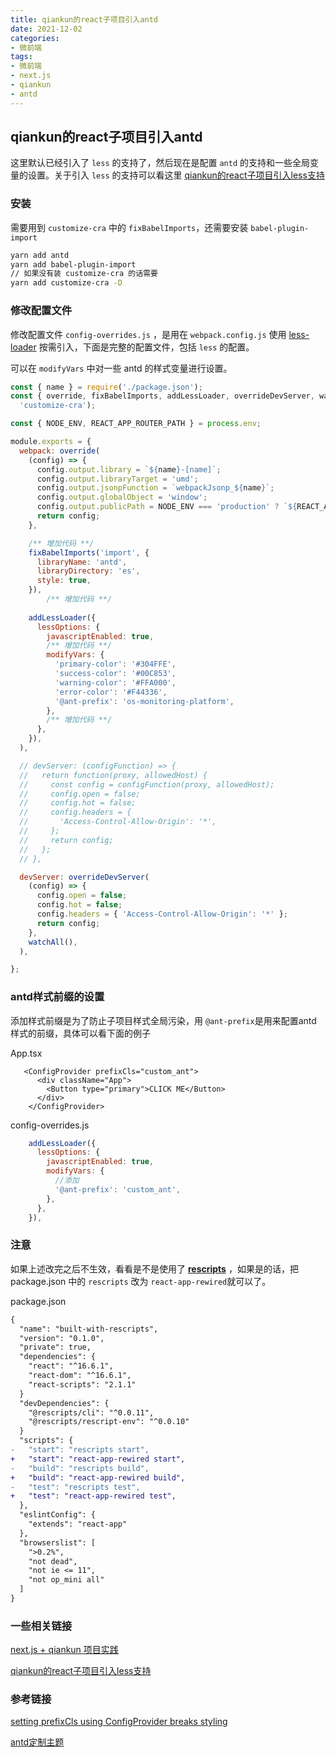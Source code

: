```yaml
---
title: qiankun的react子项目引入antd
date: 2021-12-02
categories:
- 微前端
tags:
- 微前端
- next.js
- qiankun
- antd
---
```




## qiankun的react子项目引入antd

这里默认已经引入了 `less` 的支持了，然后现在是配置 `antd` 的支持和一些全局变量的设置。关于引入 `less` 的支持可以看这里 [qiankun的react子项目引入less支持]()

### 安装

需要用到 `customize-cra` 中的 `fixBabelImports`，还需要安装 `babel-plugin-import`

```bash
yarn add antd 
yarn add babel-plugin-import
// 如果没有装 customize-cra 的话需要
yarn add customize-cra -D
```



### 修改配置文件

修改配置文件 `config-overrides.js` ，是用在 `webpack.config.js` 使用 [less-loader](https://github.com/webpack-contrib/less-loader) 按需引入，下面是完整的配置文件，包括 `less` 的配置。

可以在 `modifyVars` 中对一些 antd 的样式变量进行设置。

```js
const { name } = require('./package.json');
const { override, fixBabelImports, addLessLoader, overrideDevServer, watchAll } = require(
  'customize-cra');

const { NODE_ENV, REACT_APP_ROUTER_PATH } = process.env;

module.exports = {
  webpack: override(
    (config) => {
      config.output.library = `${name}-[name]`;
      config.output.libraryTarget = 'umd';
      config.output.jsonpFunction = `webpackJsonp_${name}`;
      config.output.globalObject = 'window';
      config.output.publicPath = NODE_ENV === 'production' ? `${REACT_APP_ROUTER_PATH}/` : '';
      return config;
    },

    /** 增加代码 **/
    fixBabelImports('import', {
      libraryName: 'antd',
      libraryDirectory: 'es',
      style: true,
    }),
		/** 增加代码 **/
    
    addLessLoader({
      lessOptions: {
        javascriptEnabled: true,
        /** 增加代码 **/
        modifyVars: {
          'primary-color': '#304FFE',
          'success-color': '#00C853',
          'warning-color': '#FFA000',
          'error-color': '#F44336',
          '@ant-prefix': 'os-monitoring-platform',
        },
        /** 增加代码 **/
      },
    }),
  ),

  // devServer: (configFunction) => {
  //   return function(proxy, allowedHost) {
  //     const config = configFunction(proxy, allowedHost);
  //     config.open = false;
  //     config.hot = false;
  //     config.headers = {
  //       'Access-Control-Allow-Origin': '*',
  //     };
  //     return config;
  //   };
  // },

  devServer: overrideDevServer(
    (config) => {
      config.open = false;
      config.hot = false;
      config.headers = { 'Access-Control-Allow-Origin': '*' };
      return config;
    },
    watchAll(),
  ),

};

```



### antd样式前缀的设置

添加样式前缀是为了防止子项目样式全局污染，用 `@ant-prefix`是用来配置antd 样式的前缀，具体可以看下面的例子

App.tsx

```tsx
   <ConfigProvider prefixCls="custom_ant">
      <div className="App">
        <Button type="primary">CLICK ME</Button>
      </div>
    </ConfigProvider>
```

config-overrides.js

```js
    addLessLoader({
      lessOptions: {
        javascriptEnabled: true,
        modifyVars: {
          //添加
          '@ant-prefix': 'custom_ant',
        },
      },
    }),
```



### **注意**

如果上述改完之后不生效，看看是不是使用了 **[rescripts](https://github.com/harrysolovay/rescripts)** ，如果是的话，把 package.json 中的 `rescripts` 改为 `react-app-rewired`就可以了。

package.json

```diff
{
  "name": "built-with-rescripts",
  "version": "0.1.0",
  "private": true,
  "dependencies": {
    "react": "^16.6.1",
    "react-dom": "^16.6.1",
    "react-scripts": "2.1.1"
  }
  "devDependencies": {
    "@rescripts/cli": "^0.0.11",
    "@rescripts/rescript-env": "^0.0.10"
  }
  "scripts": {
-   "start": "rescripts start",
+   "start": "react-app-rewired start",
-   "build": "rescripts build",
+   "build": "react-app-rewired build",
-   "test": "rescripts test",
+   "test": "react-app-rewired test",
  },
  "eslintConfig": {
    "extends": "react-app"
  },
  "browserslist": [
    ">0.2%",
    "not dead",
    "not ie <= 11",
    "not op_mini all"
  ]
}
```



### 一些相关链接

[next.js + qiankun 项目实践](https://xudany.github.io/%E5%BE%AE%E5%89%8D%E7%AB%AF/2021/10/19/next.js-+-qiankun-%E9%A1%B9%E7%9B%AE%E5%AE%9E%E8%B7%B5/)

[qiankun的react子项目引入less支持](https://xudany.github.io/%E5%BE%AE%E5%89%8D%E7%AB%AF/2021/12/01/qiankun%E7%9A%84react%E5%AD%90%E9%A1%B9%E7%9B%AE%E5%BC%95%E5%85%A5less%E6%94%AF%E6%8C%81/)



### 参考链接

[setting prefixCls using ConfigProvider breaks styling ](https://github.com/ant-design/ant-design/issues/27245)

[antd定制主题](https://ant.design/docs/react/customize-theme-cn)
